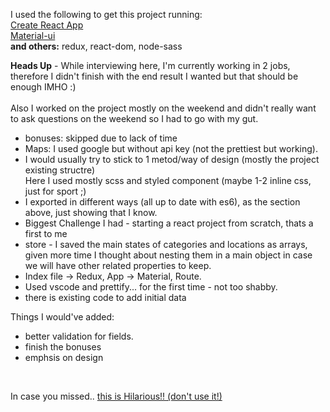 I used the following to get this project running: 
</br>
[Create React App](https://github.com/facebook/create-react-app)
</br>
[Material-ui](https://next.material-ui.com/)
</br>
**and others:** redux, react-dom, node-sass
</br>

**Heads Up** - While interviewing here, I'm currently working in 2 jobs, therefore I didn't finish with the end result I wanted but that should be enough IMHO :)
</br></br>
Also I worked on the project mostly on the weekend and didn't really want to ask questions on the weekend so I had to go with my gut.

* bonuses: skipped due to lack of time
* Maps: I used google but without api key (not the prettiest but working).
* I would usually try to stick to 1 metod/way of design (mostly the project existing structre)
</br> Here I used mostly scss and styled component (maybe 1-2 inline css, just for sport ;)
* I exported in different ways (all up to date with es6), as the section above, just showing that I know.
* Biggest Challenge I had - starting a react project from scratch, thats a first to me
* store - I saved the main states of categories and locations as arrays, given more time I thought about nesting them in a main object in case we will have other related properties to keep.
* Index file -> Redux,  App -> Material, Route.
* Used vscode and prettify... for the first time - not too shabby.
* there is existing code to add initial data

Things I would've added:
* better validation for fields.
* finish the bonuses
* emphsis on design

<br/>

In case you missed.. [this is Hilarious!! (don't use it!)](https://www.facebook.com/groups/ProgrammersJokes/permalink/10156830597601138/)




